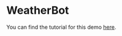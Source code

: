 # WeatherBot
You can find the tutorial for this demo [here].

[here]: https://sdk.sphero.com/docs/samples_content/arduino/arduino_weather_bot_sample
